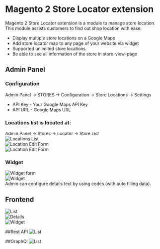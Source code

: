 # Magento 2 Store Locator extension  
Magento 2 Store Locator extension is a module to manage store location.  
This module assists customers to find out shop location with ease.  

* Display multiple store locations on a Google Maps
* Add store locator map to any page of your website via widget
* Supported unlimited store locations
* Be able to see all information of the store in store-view-page

## Admin Panel  
### Configuration  
Admin Panel -> STORES -> Configuration -> Store Locations -> Settings  
* API Key - Your Google Maps API Key  
* API URL - Google Maps URL  

### Locations list is located at:  
Admin Panel -> Stores -> Locator -> Store List  
![Locations List](https://github.com/Veena-kptl/Mydocuments/blob/main/Screenshot%202025-05-15%20142824.png "List page")  
![Location Edit Form](https://github.com/Veena-kptl/Mydocuments/blob/main/Screenshot%202025-05-15%20143703.png "Edit form")  
![Location Edit Form](https://github.com/Veena-kptl/Mydocuments/blob/main/Screenshot%202025-05-15%20143442.png "Add form")

### Widget  
![Widget form](https://github.com/Veena-kptl/Mydocuments/blob/main/Screenshot%202025-05-15%20142902.png "Widget options")  
![Widget](https://github.com/Veena-kptl/Mydocuments/blob/main/Screenshot%202025-05-15%20142915.png"Widget")  
Admin can configure details text by using codes (with auto filling data).  

## Frontend  
![List](https://github.com/Veena-kptl/Mydocuments/blob/main/Screenshot%202025-05-15%20172109.png "List")  
![Details](https://github.com/Veena-kptl/Mydocuments/blob/main/Screenshot%202025-05-15%20172415.png "Details")  
![Widget](https://github.com/Veena-kptl/Mydocuments/blob/main/Screenshot%202025-05-15%20202201.png "Widget") 

##Rest API
 ![List](https://github.com/Veena-kptl/Mydocuments/blob/main/Screenshot%202025-05-15%20182558.png "List")  
 
 ##GraphQl
 ![List](https://github.com/Veena-kptl/Mydocuments/blob/main/Screenshot%202025-05-15%20194426.png "List")  
